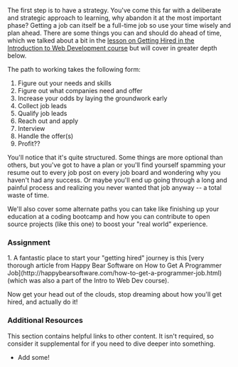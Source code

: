 The first step is to have a strategy.  You've come this far with a deliberate and strategic approach to learning, why abandon it at the most important phase?  Getting a job can itself be a full-time job so use your time wisely and plan ahead.  There are some things you can and should do ahead of time, which we talked about a bit in the [lesson on Getting Hired in the Introduction to Web Development course](/introduction-to-web-development/getting-hired-as-a-web-developer) but will cover in greater depth below.

The path to working takes the following form:

1. Figure out your needs and skills
2. Figure out what companies need and offer
3. Increase your odds by laying the groundwork early
4. Collect job leads
5. Qualify job leads
6. Reach out and apply
7. Interview
8. Handle the offer(s)
9. Profit??

You'll notice that it's quite structured.  Some things are more optional than others, but you've got to have a plan or you'll find yourself spamming your resume out to every job post on every job board and wondering why you haven't had any success. Or maybe you'll end up going through a long and painful process and realizing you never wanted that job anyway -- a total waste of time.

We'll also cover some alternate paths you can take like finishing up your education at a coding bootcamp and how you can contribute to open source projects (like this one) to boost your "real world" experience.

### Assignment

<div class="lesson-content__panel" markdown="1">
1. A fantastic place to start your "getting hired" journey is this [very thorough article from Happy Bear Software on How to Get A Programmer Job](http://happybearsoftware.com/how-to-get-a-programmer-job.html) (which was also a part of the Intro to Web Dev course).

Now get your head out of the clouds, stop dreaming about how you'll get hired, and actually do it!
</div>

### Additional Resources
This section contains helpful links to other content. It isn't required, so consider it supplemental for if you need to dive deeper into something.

* Add some!
